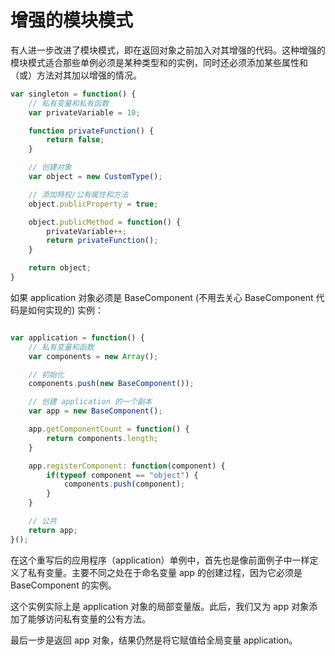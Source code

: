 # 增强的模块模式

有人进一步改进了模块模式，即在返回对象之前加入对其增强的代码。这种增强的模块模式适合那些单例必须是某种类型和的实例，同时还必须添加某些属性和（或）方法对其加以增强的情况。

```javascript
var singleton = function() {
    // 私有变量和私有函数
    var privateVariable = 10;

    function privateFunction() {
        return false;
    }

    // 创建对象
    var object = new CustomType();

    // 添加特权/公有属性和方法
    object.publicProperty = true;

    object.publicMethod = function() {
        privateVariable++;
        return privateFunction();
    }

    return object;
}
```

如果 application 对象必须是 BaseComponent (不用去关心 BaseComponent 代码是如何实现的) 实例：

```javascript

var application = function() {
    // 私有变量和函数
    var components = new Array();

    // 初始化
    components.push(new BaseComponent());

    // 创建 application 的一个副本
    var app = new BaseComponent();

    app.getComponentCount = function() {
        return components.length;
    }

    app.registerComponent: function(component) {
        if(typeof component == "object") {
            components.push(component);
        }
    }

    // 公共
    return app;
}();
```

在这个重写后的应用程序（application）单例中，首先也是像前面例子中一样定义了私有变量。主要不同之处在于命名变量 app 的创建过程，因为它必须是 BaseComponent 的实例。

这个实例实际上是 application 对象的局部变量版。此后，我们又为 app 对象添加了能够访问私有变量的公有方法。

最后一步是返回 app 对象，结果仍然是将它赋值给全局变量 application。
